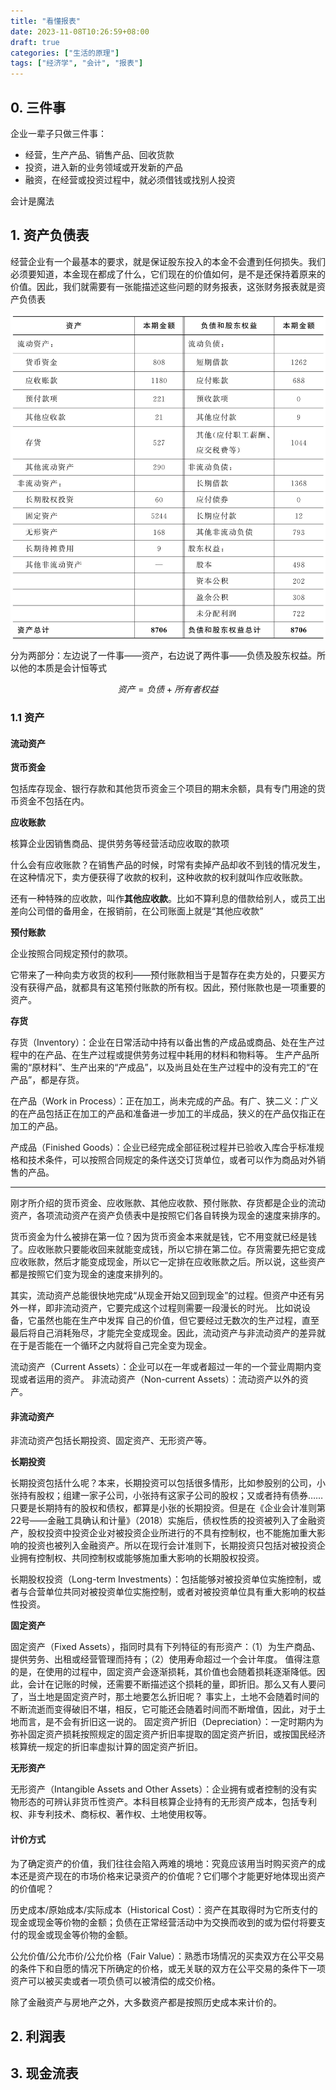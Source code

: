 ```yaml
---
title: "看懂报表"
date: 2023-11-08T10:26:59+08:00
draft: true
categories: ["生活的原理"]
tags: ["经济学", "会计", "报表"]
---
```


## 0. 三件事

企业一辈子只做三件事：

+ 经营，生产产品、销售产品、回收货款
+ 投资，进入新的业务领域或开发新的产品
+ 融资，在经营或投资过程中，就必须借钱或找别人投资

会计是魔法


## 1. 资产负债表

经营企业有一个最基本的要求，就是保证股东投入的本金不会遭到任何损失。我们必须要知道，本金现在都成了什么，它们现在的价值如何，是不是还保持着原来的价值。因此，我们就需要有一张能描述这些问题的财务报表，这张财务报表就是资产负债表

<img style="display:block;margin:auto;" src="table_image_22_0.jpg" alt="资产负债表" width="600"/>


分为两部分：左边说了一件事——资产，右边说了两件事——负债及股东权益。所以他的本质是会计恒等式

$$
资产 = 负债 + 所有者权益
$$

### 1.1 资产

#### 流动资产

**货币资金**

包括库存现金、银行存款和其他货币资金三个项目的期末余额，具有专门用途的货币资金不包括在内。

**应收账款**

核算企业因销售商品、提供劳务等经营活动应收取的款项

什么会有应收账款？在销售产品的时候，时常有卖掉产品却收不到钱的情况发生，在这种情况下，卖方便获得了收款的权利，这种收款的权利就叫作应收账款。

还有一种特殊的应收款，叫作**其他应收款**。比如不算利息的借款给别人，或员工出差向公司借的备用金，在报销前，在公司账面上就是“其他应收款”

**预付账款**

企业按照合同规定预付的款项。

它带来了一种向卖方收货的权利——预付账款相当于是暂存在卖方处的，只要买方没有获得产品，就都具有这笔预付账款的所有权。因此，预付账款也是一项重要的资产。

**存货**

存货（Inventory）：企业在日常活动中持有以备出售的产成品或商品、处在生产过程中的在产品、在生产过程或提供劳务过程中耗用的材料和物料等。 
生产产品所需的“原材料”、生产出来的“产成品”，以及尚且处在生产过程中的没有完工的“在产品”，都是存货。

在产品（Work in Process）：正在加工，尚未完成的产品。有广、狭二义：广义的在产品包括正在加工的产品和准备进一步加工的半成品，狭义的在产品仅指正在加工的产品。

产成品（Finished Goods）：企业已经完成全部征税过程并已验收入库合乎标准规格和技术条件，可以按照合同规定的条件送交订货单位，或者可以作为商品对外销售的产品。

---

刚才所介绍的货币资金、应收账款、其他应收款、预付账款、存货都是企业的流动资产，各项流动资产在资产负债表中是按照它们各自转换为现金的速度来排序的。

货币资金为什么被排在第一位？因为货币资金本来就是钱，它不用变就已经是钱了。应收账款只要能收回来就能变成钱，所以它排在第二位。存货需要先把它变成应收账款，然后才能变成现金，所以它一定排在应收账款之后。所以说，这些资产都是按照它们变为现金的速度来排列的。

其实，流动资产总能很快地完成“从现金开始又回到现金”的过程。但资产中还有另外一样，即非流动资产，它要完成这个过程则需要一段漫长的时光。
比如说设备，它虽然也能在生产中发挥 自己的价值，但它要经过无数次的生产过程，直至最后将自己消耗殆尽，才能完全变成现金。因此，流动资产与非流动资产的差异就在于是否能在一个循环之内就将自己完全变为现金。

流动资产（Current Assets）：企业可以在一年或者超过一年的一个营业周期内变现或者运用的资产。
非流动资产（Non-current Assets）：流动资产以外的资产。

#### 非流动资产

非流动资产包括长期投资、固定资产、无形资产等。

**长期投资**

长期投资包括什么呢？本来，长期投资可以包括很多情形，比如参股别的公司，小张持有股权；组建一家子公司，小张持有这家子公司的股权；又或者持有债券……只要是长期持有的股权和债权，都算是小张的长期投资。但是在《企业会计准则第22号——金融工具确认和计量》（2018）实施后，债权性质的投资被列入了金融资产，股权投资中投资企业对被投资企业所进行的不具有控制权，也不能施加重大影响的投资也被列入金融资产。所以在现行会计准则下，长期投资只包括对被投资企业拥有控制权、共同控制权或能够施加重大影响的长期股权投资。

长期股权投资（Long-term Investments）：包括能够对被投资单位实施控制，或者与合营单位共同对被投资单位实施控制，或者对被投资单位具有重大影响的权益性投资。

**固定资产**

固定资产（Fixed Assets），指同时具有下列特征的有形资产：（1）为生产商品、提供劳务、出租或经营管理而持有；（2）使用寿命超过一个会计年度。
值得注意的是，在使用的过程中，固定资产会逐渐损耗，其价值也会随着损耗逐渐降低。因此，会计在记账的时候，还需要不断描述这个损耗的量，即折旧。那么又有人要问了，当土地是固定资产时，那土地要怎么折旧呢？
事实上，土地不会随着时间的不断流逝而变得破旧不堪，相反，它可能还会随着时间而不断增值，因此，对于土地而言，是不会有折旧这一说的。
固定资产折旧（Depreciation）：一定时期内为弥补固定资产损耗按照规定的固定资产折旧率提取的固定资产折旧，或按国民经济核算统一规定的折旧率虚拟计算的固定资产折旧。

**无形资产**

无形资产（Intangible Assets and Other Assets）：企业拥有或者控制的没有实物形态的可辨认非货币性资产。本科目核算企业持有的无形资产成本，包括专利权、非专利技术、商标权、著作权、土地使用权等。

#### 计价方式

为了确定资产的价值，我们往往会陷入两难的境地：究竟应该用当时购买资产的成本还是资产现在的市场价格来记录资产的价值呢？它们哪个才能更好地体现出资产的价值呢？

历史成本/原始成本/实际成本（Historical Cost）：资产在其取得时为它所支付的现金或现金等价物的金额；负债在正常经营活动中为交换而收到的或为偿付将要支付的现金或现金等价物的金额。

公允价值/公允市价/公允价格（Fair Value）：熟悉市场情况的买卖双方在公平交易的条件下和自愿的情况下所确定的价格，或无关联的双方在公平交易的条件下一项资产可以被买卖或者一项负债可以被清偿的成交价格。

除了金融资产与房地产之外，大多数资产都是按照历史成本来计价的。

## 2. 利润表

## 3. 现金流表

